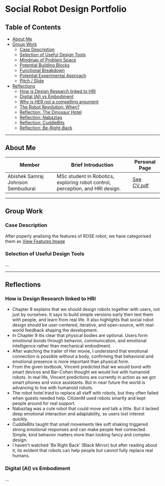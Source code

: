 # Social Robot Design Portfolio

## Table of Contents
- [About Me](#about-me)
- [Group Work](#group-work)
  - [Case Description](#case-description)
  - [Selection of Useful Design Tools](#selection-of-useful-design-tools)
  - [Mindmap of Problem Space](#mindmap-of-problem-space)
  - [Potential Building Blocks](#potential-building-blocks)
  - [Functional Breakdown](#functional-breakdown)
  - [Potential Experimental Approach](#potential-experimental-approach)
  - [Pitch / Slide](#pitch--slide)
- [Reflections](#reflections)
  - [How is Design Research linked to HRI](#how-is-design-research-linked-to-hri)
  - [Digital (AI) vs Embodiment](#digital-ai-vs-embodiment)
  - [Why is HER not a compelling argument](#why-is-her-not-a-compelling-argument)
  - [The Robot Revolution: When?](#the-robot-revolution-when)
  - [Reflection: The Dinosaur Hotel](#reflection-the-dinosaur-hotel)
  - [Reflection: Nabaztag](#reflection-nabaztag)
  - [Reflection: CuddleBits](#reflection-cuddlebits)
  - [Reflection: Be-Right-Back](#reflection-be-right-back)

---

## About Me

| Member     | Brief Introduction                                                                                                  | Personal Page |
|------------|---------------------------------------------------------------------------------------------------------------------|---------------|
| Abishek Samraj Johnson Sembudurai  | MSc student in Robotics, exploring robot control, perception, and HRI design.                                       | [See CV.pdf]() |

---

## Group Work

### Case Description
After poperly analising the features of ROSE robot, we have categorised them as [View Features Image](Features.jpg)

### Selection of Useful Design Tools
...

---

## Reflections

### How is Design Research linked to HRI
-  Chapter 8 explains that we should design robots together with users, not just by ourselves. It says to build simple versions early then test them with people, and learn from real life. It also highlights that social robot design should be user-centered, iterative, and open-source, with real-world feedback shaping the development. 
-  In Chapter 9 itis clear that physical bodies are optional. Users form emotional bonds through behavior, communication, and emotional intelligence rather than mechanical embodiment.
-  After watching the trailer of Her movie, I understand that  emotional connection is possible without a body, confirming that behavioral and emotional presence is more important than physical form.
-  From the given textbook, Vincent predicted that we would bond with smart devices and Bar-Cohen thought we would live with humanoid robots. In real life, Vincent predictions are currently in action as we got smart phones and voice assistants. But in near future the world is advancing to live with humanoid robots.
-  The robot hotel tried to replace all staff with robots, but they often failed when guests needed help. CitizenM used robots smartly and kept people around for real support.
-  Nabaztag was a cute robot that could move and talk a little. But it lacked deep emotional interaction and adaptability, so users lost interest quickly.
-  CuddleBits taught that small movements like soft shaking triggered strong emotional responses and can make people feel connected. Simple, kind behavior matters more than looking fancy and complex design.
-  I haven't watched 'Be Right Back' (Black Mirror) but after reading about it, its evident that robots can help people but cannot fully replace real humans.


### Digital (AI) vs Embodiment
...
